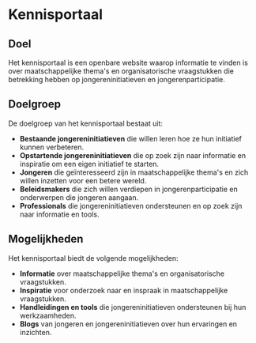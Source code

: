 # Kennisportaal

## Doel

Het kennisportaal is een openbare website waarop informatie te vinden is
over maatschappelijke thema's en organisatorische vraagstukken
die betrekking hebben op jongereninitiatieven en jongerenparticipatie.

## Doelgroep

De doelgroep van het kennisportaal bestaat uit:

- **Bestaande jongereninitiatieven**
  die willen leren hoe ze hun initiatief kunnen verbeteren.
- **Opstartende jongereninitiatieven**
  die op zoek zijn naar informatie en inspiratie
  om een eigen initiatief te starten.
- **Jongeren**
  die geïnteresseerd zijn in maatschappelijke thema's
  en zich willen inzetten voor een betere wereld.
- **Beleidsmakers**
  die zich willen verdiepen in jongerenparticipatie
  en onderwerpen die jongeren aangaan.
- **Professionals**
  die jongereninitiatieven ondersteunen
  en op zoek zijn naar informatie en tools.

## Mogelijkheden

Het kennisportaal biedt de volgende mogelijkheden:

- **Informatie**
  over maatschappelijke thema's en organisatorische vraagstukken.
- **Inspiratie**
  voor onderzoek naar en inspraak in maatschappelijke vraagstukken.
- **Handleidingen en tools**
  die jongereninitiatieven ondersteunen bij hun werkzaamheden.
- **Blogs**
  van jongeren en jongereninitiatieven over hun ervaringen en inzichten.
